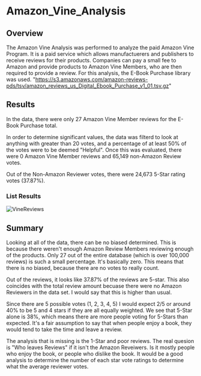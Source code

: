 # Amazon_Vine_Analysis

## Overview
The Amazon Vine Analysis was performed to analyze the paid Amazon Vine Program. It is a paid service which allows manufactuerers and publishers to receive reviews for their products. Companies can pay a small fee to Amazon and provide products to Amazon Vine Members, who are then required to provide a review. For this analysis, the E-Book Purchase library was used. "https://s3.amazonaws.com/amazon-reviews-pds/tsv/amazon_reviews_us_Digital_Ebook_Purchase_v1_01.tsv.gz"

## Results
In the data, there were only 27 Amazon Vine Member reviews for the E-Book Purchase total. 

In order to determine significant values, the data was filterd to look at anything with greater than 20 votes, and a percentage of at least 50% of the votes were to be deemed "Helpful". Once this was evaluated, there were 0 Amazon Vine Member reviews and 65,149 non-Amazon Review votes. 

Out of the Non-Amazon Reviewer votes, there were 24,673 5-Star rating votes (37.87%). 

### List Results

![VineReviews](https://user-images.githubusercontent.com/86981530/151673695-1dd7c749-2217-41c6-b03b-d007bc4e3db5.PNG)


## Summary
Looking at all of the data, there can be no biased determined. This is because there weren't enough Amazon Review Members reviewing enough of the products. Only 27 out of the entire database (which is over 100,000 reviews) is such a small percentage. It's basically zero. This means that there is no biased, because there are no votes to really count.

Out of the reviews, it looks like 37.87% of the reviews are 5-star. This also coincides with the total review amount becuase there were no Amazon Reviewers in the data set. I would say that this is higher than usual.

Since there are 5 possible votes (1, 2, 3, 4, 5) I would expect 2/5 or around 40% to be 5 and 4 stars if they are all equally weighted. We see that 5-Star alone is 38%, which means there are more people voting for 5-Stars than expected. It's a fair assumption to say that when people enjoy a book, they would tend to take the time and leave a review. 

The analysis that is missing is the 1-Star and poor reviews. The real quesion is "Who leaves Reviews" if it isn't the Amazon Reveiwers. Is it mostly people who enjoy the book, or people who dislike the book. It would be a good analysis to determine the number of each star vote ratings to determine what the average reviewer votes. 
